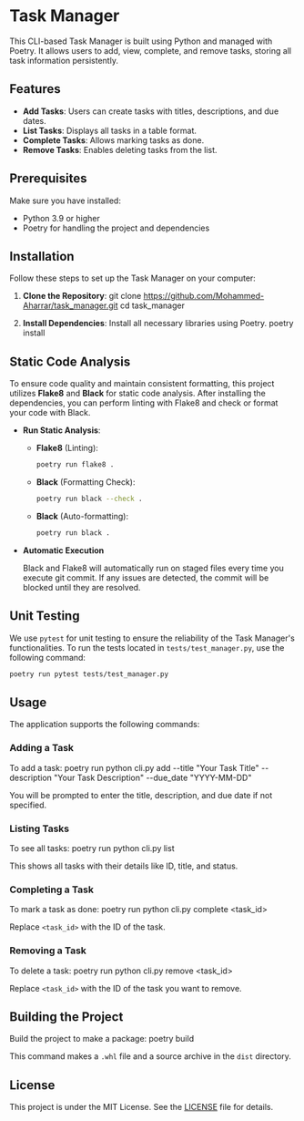 # Task Manager

This CLI-based Task Manager is built using Python and managed with Poetry. It allows users to add, view, complete, and remove tasks, storing all task information persistently.

## Features

- **Add Tasks**: Users can create tasks with titles, descriptions, and due dates.
- **List Tasks**: Displays all tasks in a table format.
- **Complete Tasks**: Allows marking tasks as done.
- **Remove Tasks**: Enables deleting tasks from the list.

## Prerequisites

Make sure you have installed:
- Python 3.9 or higher
- Poetry for handling the project and dependencies

## Installation

Follow these steps to set up the Task Manager on your computer:

1. **Clone the Repository**:
git clone https://github.com/Mohammed-Aharrar/task_manager.git
cd task_manager




2. **Install Dependencies**:
Install all necessary libraries using Poetry.
poetry install



## Static Code Analysis

To ensure code quality and maintain consistent formatting, this project utilizes **Flake8** and **Black** for static code analysis. After installing the dependencies, you can perform linting with Flake8 and check or format your code with Black.

- **Run Static Analysis**:
  - **Flake8** (Linting):
    ```bash
    poetry run flake8 .
    ```

  - **Black** (Formatting Check):
    ```bash
    poetry run black --check .
    ```

  - **Black** (Auto-formatting):
    ```bash
    poetry run black .
    ```
- **Automatic Execution**

    Black and Flake8 will automatically run on staged files every time you execute git commit. If any issues are detected, the commit will be blocked until they are resolved.

## Unit Testing

We use `pytest` for unit testing to ensure the reliability of the Task Manager's functionalities. To run the tests located in `tests/test_manager.py`, use the following command:

```bash
poetry run pytest tests/test_manager.py
```
## Usage

The application supports the following commands:

### Adding a Task

To add a task:
poetry run python cli.py add --title "Your Task Title" --description "Your Task Description" --due_date "YYYY-MM-DD"



You will be prompted to enter the title, description, and due date if not specified.

### Listing Tasks

To see all tasks:
poetry run python cli.py list



This shows all tasks with their details like ID, title, and status.

### Completing a Task

To mark a task as done:
poetry run python cli.py complete <task_id>



Replace `<task_id>` with the ID of the task.

### Removing a Task

To delete a task:
poetry run python cli.py remove <task_id>


Replace `<task_id>` with the ID of the task you want to remove.

## Building the Project

Build the project to make a package:
poetry build



This command makes a `.whl` file and a source archive in the `dist` directory.

## License

This project is under the MIT License. See the [LICENSE](LICENSE) file for details.
